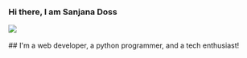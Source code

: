 ### Hi there, I am Sanjana Doss


<div style="display: block; margin: 0 auto;"> <img src="https://i.pinimg.com/originals/88/40/ee/8840ee74eef63b80a84c123478c5ef50.jpg"> </div>
<br>
## I'm a web developer, a python programmer, and a tech enthusiast!

